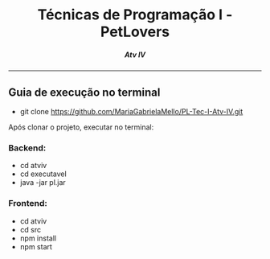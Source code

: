 <h1 align="center">Técnicas de Programação I - PetLovers</h1>
<H5 align="center"> Atv IV </H5>

<hr> 

## Guia de execução no terminal

- git clone https://github.com/MariaGabrielaMello/PL-Tec-I-Atv-IV.git

Após clonar o projeto, executar no terminal:

### Backend:
- cd atviv
- cd executavel
- java -jar pl.jar
  
### Frontend:
- cd atviv
- cd src
- npm install
- npm start
